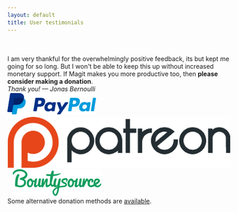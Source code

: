 ```yaml
---
layout: default
title: User testimonials
---
```


<script type="text/javascript" src="/quotes/quotes.js"></script>
<script type="text/javascript">window.onload = list_quotes;</script>
<br>
<section id="quotes"></section>
<br>
<section>
  <div id="donate">
    <div>
      I am very thankful for the overwhelmingly positive feedback, its
      but kept me going for so long.  But I won't be able to keep this
      up without increased monetary support.
      If Magit makes you more productive too,
      then <b>please consider making a donation</b>.
    </div>
    <div>
      <em>Thank you! — Jonas Bernoulli</em>
    </div>
    <div>
      <a href="https://www.paypal.me/JonasBernoulli/20">
        <img title="Donate using PayPal"
             alt="Donate using PayPal"
             src="/assets/paypal.png"></a>
      &nbsp;&nbsp;
      <a href="https://www.patreon.com/tarsius">
        <img title="Donate monthly using Patreon"
             alt="Donate monthly using Patreon"
             src="/assets/patreon.png"></a>
      &nbsp;&nbsp;
      <a href="https://salt.bountysource.com/teams/magit">
        <img title="Donate monthly using Bountysource"
             alt="Donate monthly using Bountysource"
             src="/assets/bountysource.png"></a>
    </div>
    <div>
      Some alternative donation methods are <a href="/donate">available</a>.
    </div>
  </div>
  <br>
</section>
